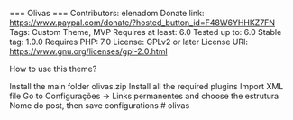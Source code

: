 === Olivas ===
Contributors: elenadom
Donate link: https://www.paypal.com/donate/?hosted_button_id=F48W6YHHKZ7FN
Tags: Custom Theme, MVP
Requires at least: 6.0
Tested up to: 6.0
Stable tag: 1.0.0
Requires PHP: 7.0
License: GPLv2 or later
License URI: https://www.gnu.org/licenses/gpl-2.0.html
 
How to use this theme?

Install the main folder olivas.zip
Install all the required plugins
Import XML file
Go to Configurações -> Links permanentes and choose the estrutura Nome do post, then save configurations
#   o l i v a s  
 